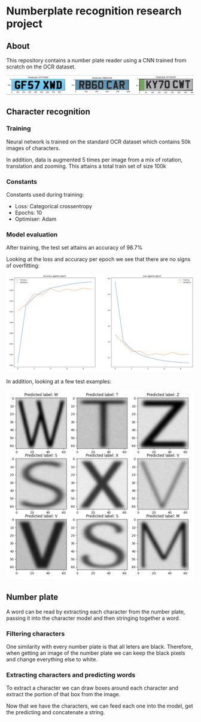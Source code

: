 # Numberplate recognition research project

## About

This repository contains a number plate reader using a CNN trained from scratch on the OCR dataset.

![example_recognition](docs/example_reading.png)

## Character recognition

### Training

Neural network is trained on the standard OCR dataset which contains 50k images of characters.

In addition, data is augmented 5 times per image from a mix of rotation, translation and zooming. This attains a total train set of size 100k

### Constants

Constants used during training:

- Loss: Categorical crossentropy
- Epochs: 10
- Optimiser: Adam

### Model evaluation

After training, the test set attains an accuracy of 98.7%

Looking at the loss and accuracy per epoch we see that there are no signs of overfitting:

![eval](docs/model_eval.png)

In addition, looking at a few test examples: 

![example_test](docs/character_example.png)

## Number plate 

A word can be read by extracting each character from the number plate, passing it into the character model and then stringing together a word.

### Filtering characters

One similarity with every number plate is that all leters are black. Therefore, when getting an image of the number plate we can keep the black pixels and change everything else to white.

### Extracting characters and predicting words

To extract a character we can draw boxes around each character and extract the portion of that box from the image. 

Now that we have the characters, we can feed each one into the model, get the predicting and concatenate a string.





